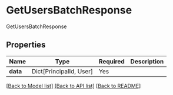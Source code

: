 # GetUsersBatchResponse

GetUsersBatchResponse

## Properties
| Name | Type | Required | Description |
| ------------ | ------------- | ------------- | ------------- |
**data** | Dict[PrincipalId, User] | Yes |  |


[[Back to Model list]](../../README.md#documentation-for-models) [[Back to API list]](../../README.md#documentation-for-api-endpoints) [[Back to README]](../../README.md)
